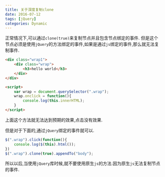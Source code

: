 ```yaml
---
title: 关于深度复制clone
date: 2016-07-12
tags: [jQuery]
categories: Dynamic
---
```


正常情况下,可以通过`clone(true)`来复制节点并且包含节点绑定的事件.
但是这个节点必须是使用`jQuery`的方法绑定的事件,如果是通过`js`绑定的事件,那么就无法复制事件.

```html
<div class="wrap1">
    <div class="wrap">
        <h3>hello world</h3>
    </div>
</div>

<script>
    var wrap = document.querySelector(".wrap");
    wrap.onclick = function(){
        console.log(this.innerHTML);
    }
</script>
```

上面这个方法就无法达到预期的效果,点击没有效果.

但是对于下面的,通过`jQuery`绑定的事件就可以.

```javascript
$(".wrap").click(function(){
    console.log($(this).html());
})
$(".wrap").clone(true).appendTo("body");
```

所以以后,当使用`jQuery`库时候,就不要使用原生`js`的方法.因为原生`js`无法复制节点的事件.